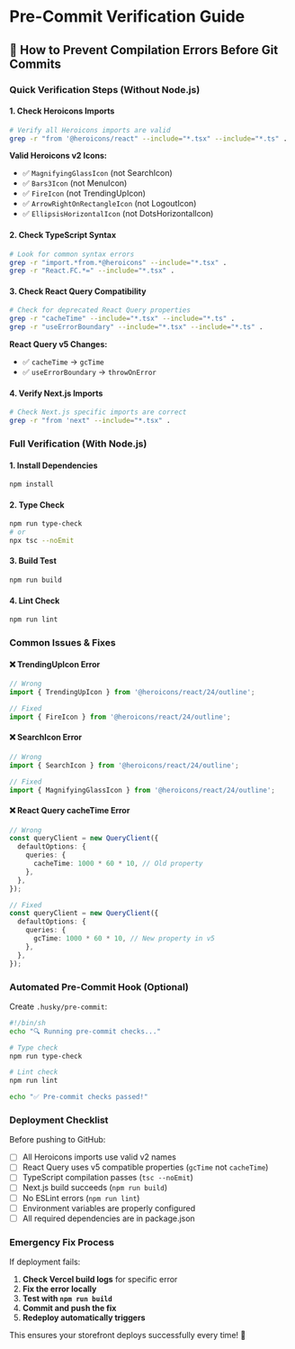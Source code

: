 # Pre-Commit Verification Guide

## 🔧 How to Prevent Compilation Errors Before Git Commits

### Quick Verification Steps (Without Node.js)

#### 1. **Check Heroicons Imports**
```bash
# Verify all Heroicons imports are valid
grep -r "from '@heroicons/react" --include="*.tsx" --include="*.ts" .
```

**Valid Heroicons v2 Icons:**
- ✅ `MagnifyingGlassIcon` (not SearchIcon)
- ✅ `Bars3Icon` (not MenuIcon) 
- ✅ `FireIcon` (not TrendingUpIcon)
- ✅ `ArrowRightOnRectangleIcon` (not LogoutIcon)
- ✅ `EllipsisHorizontalIcon` (not DotsHorizontalIcon)

#### 2. **Check TypeScript Syntax**
```bash
# Look for common syntax errors
grep -r "import.*from.*@heroicons" --include="*.tsx" .
grep -r "React.FC.*=" --include="*.tsx" .
```

#### 3. **Check React Query Compatibility**
```bash
# Check for deprecated React Query properties
grep -r "cacheTime" --include="*.tsx" --include="*.ts" .
grep -r "useErrorBoundary" --include="*.tsx" --include="*.ts" .
```

**React Query v5 Changes:**
- ✅ `cacheTime` → `gcTime`
- ✅ `useErrorBoundary` → `throwOnError`

#### 4. **Verify Next.js Imports**
```bash
# Check Next.js specific imports are correct
grep -r "from 'next" --include="*.tsx" .
```

### Full Verification (With Node.js)

#### 1. **Install Dependencies**
```bash
npm install
```

#### 2. **Type Check**
```bash
npm run type-check
# or
npx tsc --noEmit
```

#### 3. **Build Test**
```bash
npm run build
```

#### 4. **Lint Check**
```bash
npm run lint
```

### Common Issues & Fixes

#### ❌ **TrendingUpIcon Error**
```typescript
// Wrong
import { TrendingUpIcon } from '@heroicons/react/24/outline';

// Fixed
import { FireIcon } from '@heroicons/react/24/outline';
```

#### ❌ **SearchIcon Error**
```typescript  
// Wrong
import { SearchIcon } from '@heroicons/react/24/outline';

// Fixed
import { MagnifyingGlassIcon } from '@heroicons/react/24/outline';
```

#### ❌ **React Query cacheTime Error**
```typescript
// Wrong
const queryClient = new QueryClient({
  defaultOptions: {
    queries: {
      cacheTime: 1000 * 60 * 10, // Old property
    },
  },
});

// Fixed
const queryClient = new QueryClient({
  defaultOptions: {
    queries: {
      gcTime: 1000 * 60 * 10, // New property in v5
    },
  },
});
```

### Automated Pre-Commit Hook (Optional)

Create `.husky/pre-commit`:
```bash
#!/bin/sh
echo "🔍 Running pre-commit checks..."

# Type check
npm run type-check

# Lint check  
npm run lint

echo "✅ Pre-commit checks passed!"
```

### Deployment Checklist

Before pushing to GitHub:
- [ ] All Heroicons imports use valid v2 names
- [ ] React Query uses v5 compatible properties (`gcTime` not `cacheTime`)
- [ ] TypeScript compilation passes (`tsc --noEmit`)
- [ ] Next.js build succeeds (`npm run build`)
- [ ] No ESLint errors (`npm run lint`)
- [ ] Environment variables are properly configured
- [ ] All required dependencies are in package.json

### Emergency Fix Process

If deployment fails:
1. **Check Vercel build logs** for specific error
2. **Fix the error locally**
3. **Test with `npm run build`**
4. **Commit and push the fix**
5. **Redeploy automatically triggers**

This ensures your storefront deploys successfully every time! 🚀